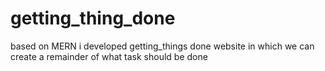 # getting_thing_done
based on MERN  i developed  getting_things done website in which   we can create  a remainder of what task should be done 
